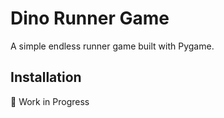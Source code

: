 # Dino Runner Game

A simple endless runner game built with Pygame.

## Installation
🚧 Work in Progress
